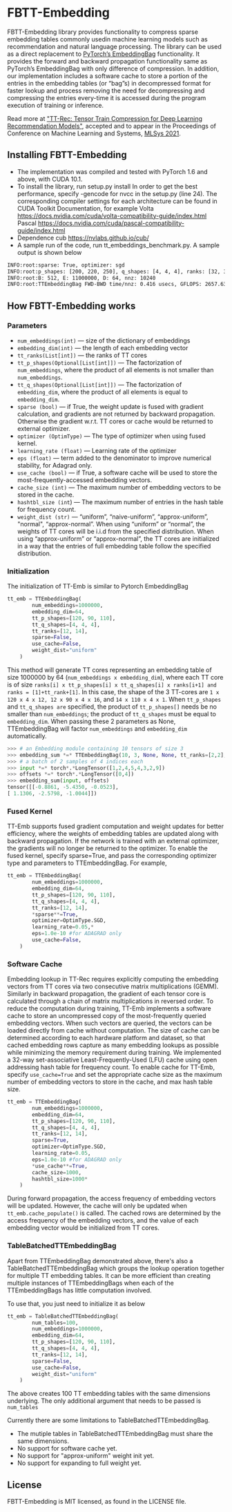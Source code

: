 # FBTT-Embedding
FBTT-Embedding library provides functionality to compress sparse embedding tables commonly usedin machine learning models such as recommendation and natural language processing. The library can be used as a direct replacement to [PyTorch’s EmbeddingBag](https://pytorch.org/docs/stable/generated/torch.nn.EmbeddingBag.html) functionality. It provides the forward and backward propagation functionality same as PyTorch’s EmbeddingBag with only difference of compression.
In addition, our implementation includes a software cache to store a portion of the entries in the embedding tables (or “bag”s) in decompressed format for faster lookup and process removing the need for decompressing and compressing the entries every-time it is accessed during the program execution of training or inference.

Read more at ["TT-Rec: Tensor Train Compression for Deep Learning Recommendation Models"](https://arxiv.org/abs/2101.11714), accepted and to appear in the Proceedings of Conference on Machine Learning and Systems, [MLSys 2021](https://mlsys.org/).

## Installing FBTT-Embedding

* The implementation was compiled and tested with PyTorch 1.6 and above, with CUDA 10.1.
* To install the library, run setup.py install
    In order to get the best performance, specify -gencode for nvcc in the setup.py (line 24). The corresponding compiler settings for each architecture can be found in CUDA Toolkit Documentation, for example
    Volta https://docs.nvidia.com/cuda/volta-compatibility-guide/index.html
    Pascal https://docs.nvidia.com/cuda/pascal-compatibility-guide/index.html
* Dependence
    cub https://nvlabs.github.io/cub/
* A sample run of the code, run tt_embeddings_benchmark.py. A sample output is shown below

``` bash
INFO:root:sparse: True, optimizer: sgd
INFO:root:p_shapes: [200, 220, 250], q_shapes: [4, 4, 4], ranks: [32, 32]
INFO:root:B: 512, E: 11000000, D: 64, nnz: 10240
INFO:root:TTEmbeddingBag FWD-BWD time/nnz: 0.416 usecs, GFLOPS: 2657.631, BW: 18.456
```

## How FBTT-Embedding works

### Parameters

* `num_embeddings(int)` — size of the dictionary of embeddings
* `embedding_dim(int)` — the length of each embedding vector
* `tt_ranks(List[int])` — the ranks of TT cores
* `tt_p_shapes(Optional[List[int]])` — The factorization of `num_embeddings`, where the product of all elements is not smaller than `num_embeddings`.
* `tt_q_shapes(Optional[List[int]])` — The factorization of `embedding_dim`, where the product of all elements is equal to `embedding_dim`.
* `sparse (bool)` — if True, the weight update is fused with gradient calculation, and gradients are not returned by backward propagation. Otherwise the gradient w.r.t. TT cores or cache would be returned to external optimizer.
* `optimizer (OptimType)` — The type of optimizer when using fused kernel.
* `learning_rate (float)` — Learning rate of the optimizer
* `eps (float)` — term added to the denominator to improve numerical stability, for Adagrad only.
* `use_cache (bool)` — if True, a software cache will be used to store the most-frequently-accessed embedding vectors.
* `cache_size (int)` — The maximum number of embedding vectors to be stored in the cache.
* `hashtbl_size (int`) — The maximum number of entries in the hash table for frequency count.
* `weight_dist (str)` — “uniform”, “naive-uniform”, “approx-uniform”, "normal", “approx-normal”. When using “uniform” or “normal”, the weights of TT cores will be i.i.d from the specified distribution. When using “approx-uniform” or “approx-normal”, the TT cores are initialized in a way that the entries of full embedding table follow the specified distribution.

### Initialization
The initialization of TT-Emb is similar to Pytorch EmbeddingBag

``` python
tt_emb = TTEmbeddingBag(
        num_embeddings=1000000,
        embedding_dim=64,
        tt_p_shapes=[120, 90, 110],
        tt_q_shapes=[4, 4, 4],
        tt_ranks=[12, 14],
        sparse=False,
        use_cache=False,
        weight_dist="uniform"
    )
```

This method will generate TT cores representing an embedding table of size 1000000 by 64 (`num_embeddings x embedding_dim`), where each TT core is of size `ranks[i] x tt_p_shapes[i] x tt_q_shapes[i] x ranks[i+1] and ranks = [1]+tt_rank+[1]`. In this case, the shape of the 3 TT-cores are `1 x 120 x 4 x 12, 12 x 90 x 4 x 16`, and `14 x 110 x 4 x 1`.
When `tt_p_shapes` and `tt_q_shapes are` specified, the product of `tt_p_shapes[]` needs be no smaller than `num_embeddings`; the product of `tt_q_shapes` must be equal to `embedding_dim`. When passing these 2 parameters as None, TTEmbeddingBag will factor `num_embeddings` and `embedding_dim` automatically.

``` python
>>> # an Embedding module containing 10 tensors of size 3
>>> embedding_sum *=* TTEmbeddingBag(10, 3, None, None, tt_ranks=[2,2], sparse=False, use_cache=False)
>>> # a batch of 2 samples of 4 indices each
>>> input *=* torch*.*LongTensor([1,2,4,5,4,3,2,9])
>>> offsets *=* torch*.*LongTensor([0,4])
>>> embedding_sum(input, offsets)
tensor([[-0.8861, -5.4350, -0.0523],
[ 1.1306, -2.5798, -1.0044]])
```

### Fused Kernel
TT-Emb supports fused gradient computation and weight updates for better efficiency, where the weights of embedding tables are updated along with backward propagation. If the network is trained with an external optimizer, the gradients will no longer be returned to the optimizer. To enable the fused kernel, specify sparse=True, and pass the corresponding optimizer type and parameters to TTEmbeddingBag. For example,

``` python
tt_emb = TTEmbeddingBag(
        num_embeddings=1000000,
        embedding_dim=64,
        tt_p_shapes=[120, 90, 110],
        tt_q_shapes=[4, 4, 4],
        tt_ranks=[12, 14],
        *sparse**=True,
        optimizer=OptimType.SGD,
        learning_rate=0.05,*
        eps=1.0e-10 #for ADAGRAD only
        use_cache=False,
    )
```

### Software Cache
Embedding lookup in TT-Rec requires explicitly computing the embedding vectors from TT cores via two consecutive matrix multiplications (GEMM). Similarly in backward propagation, the gradient of each tensor core is calculated through a chain of matrix multiplications in reversed order.
To reduce the computation during training, TT-Emb implements a software cache to store an uncompressed copy of the most-frequently queried embedding vectors. When such vectors are queried, the vectors can be loaded directly from cache without computation. The size of cache can be determined according to each hardware platform and dataset, so that cached embedding rows capture as many embedding lookups as possible while minimizing the memory requirement during training.
We implemented a 32-way set-associative Least-Frequently-Used (LFU) cache using open addressing hash table for frequency count. To enable cache for TT-Emb, specify `use_cache=True` and set the appropriate cache size as the maximum number of embedding vectors to store in the cache, and max hash table size.

``` python
tt_emb = TTEmbeddingBag(
        num_embeddings=1000000,
        embedding_dim=64,
        tt_p_shapes=[120, 90, 110],
        tt_q_shapes=[4, 4, 4],
        tt_ranks=[12, 14],
        sparse=True,
        optimizer=OptimType.SGD,
        learning_rate=0.05,
        eps=1.0e-10 #for ADAGRAD only
        *use_cache**=True,
        cache_size=1000,
        hashtbl_size=1000*
    )
```

During forward propagation, the access frequency of embedding vectors will be updated. However, the cache will only be updated when `tt_emb.cache_populate()` is called. The cached rows are determined by the access frequency of the embedding vectors, and the value of each embedding vector would be initialized from TT cores.

### TableBatchedTTEmbeddingBag

Apart from TTEmbeddingBag demonstrated above, there's also a TableBatchedTTEmbeddingBag which groups the lookup operation together for multiple TT embedding tables. It can be more efficient than creating multiple instances of TTEmbeddingBags when each of the TTEmbeddingBags has little computation involved.

To use that, you just need to initialize it as below

``` python
tt_emb = TableBatchedTTEmbeddingBag(
        num_tables=100,
        num_embeddings=1000000,
        embedding_dim=64,
        tt_p_shapes=[120, 90, 110],
        tt_q_shapes=[4, 4, 4],
        tt_ranks=[12, 14],
        sparse=False,
        use_cache=False,
        weight_dist="uniform"
    )
```

The above creates 100 TT embedding tables with the same dimensions underlying. The only additional argument that needs to be passed is `num_tables`

Currently there are some limitations to TableBatchedTTEmbeddingBag.

* The mutiple tables in TableBatchedTTEmbeddingBag must share the same dimensions.
* No support for software cache yet.
* No support for "approx-uniform" weight init yet.
* No support for expanding to full weight yet.

## License
FBTT-Embedding is MIT licensed, as found in the LICENSE file.

